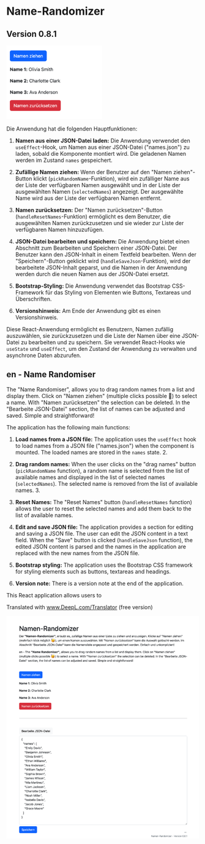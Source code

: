 # Name-Randomizer

## Version 0.8.1

<img src="assets/nr-small.png" alt="drawing" width="250"/>

Die Anwendung hat die folgenden Hauptfunktionen:

1. **Namen aus einer JSON-Datei laden:** Die Anwendung verwendet den `useEffect`-Hook, um Namen aus einer JSON-Datei ("names.json") zu laden, sobald die Komponente montiert wird. Die geladenen Namen werden im Zustand `names` gespeichert.

2. **Zufällige Namen ziehen:** Wenn der Benutzer auf den "Namen ziehen"-Button klickt (`pickRandomName`-Funktion), wird ein zufälliger Name aus der Liste der verfügbaren Namen ausgewählt und in der Liste der ausgewählten Namen (`selectedNames`) angezeigt. Der ausgewählte Name wird aus der Liste der verfügbaren Namen entfernt.

3. **Namen zurücksetzen:** Der "Namen zurücksetzen"-Button (`handleResetNames`-Funktion) ermöglicht es dem Benutzer, die ausgewählten Namen zurückzusetzen und sie wieder zur Liste der verfügbaren Namen hinzuzufügen.

4. **JSON-Datei bearbeiten und speichern:** Die Anwendung bietet einen Abschnitt zum Bearbeiten und Speichern einer JSON-Datei. Der Benutzer kann den JSON-Inhalt in einem Textfeld bearbeiten. Wenn der "Speichern"-Button geklickt wird (`handleSaveJson`-Funktion), wird der bearbeitete JSON-Inhalt geparst, und die Namen in der Anwendung werden durch die neuen Namen aus der JSON-Datei ersetzt.

5. **Bootstrap-Styling:** Die Anwendung verwendet das Bootstrap CSS-Framework für das Styling von Elementen wie Buttons, Textareas und Überschriften.

6. **Versionshinweis:** Am Ende der Anwendung gibt es einen Versionshinweis.

Diese React-Anwendung ermöglicht es Benutzern, Namen zufällig auszuwählen, sie zurückzusetzen und die Liste der Namen über eine JSON-Datei zu bearbeiten und zu speichern. Sie verwendet React-Hooks wie `useState` und `useEffect`, um den Zustand der Anwendung zu verwalten und asynchrone Daten abzurufen.

## en - Name Randomiser

The "Name Randomiser", allows you to drag random names from a list and display them. Click on "Namen ziehen" (multiple clicks possible 🥳) to select a name. With "Namen zurücksetzen" the selection can be deleted. In the "Bearbeite JSON-Datei" section, the list of names can be adjusted and saved. Simple and straightforward!

The application has the following main functions:

1. **Load names from a JSON file:** The application uses the `useEffect` hook to load names from a JSON file ("names.json") when the component is mounted. The loaded names are stored in the `names` state. 2.

2. **Drag random names:** When the user clicks on the "drag names" button (`pickRandomName` function), a random name is selected from the list of available names and displayed in the list of selected names (`selectedNames`). The selected name is removed from the list of available names. 3.

3. **Reset Names:** The "Reset Names" button (`handleResetNames` function) allows the user to reset the selected names and add them back to the list of available names.

4. **Edit and save JSON file:** The application provides a section for editing and saving a JSON file. The user can edit the JSON content in a text field. When the "Save" button is clicked (`handleSaveJson` function), the edited JSON content is parsed and the names in the application are replaced with the new names from the JSON file.

5. **Bootstrap styling:** The application uses the Bootstrap CSS framework for styling elements such as buttons, textareas and headings.

6. **Version note:** There is a version note at the end of the application.

This React application allows users to

Translated with www.DeepL.com/Translator (free version)

<img src="assets/nr-big.png" alt="drawing" width="800"/>
